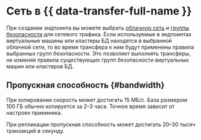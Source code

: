 # Сеть в {{ data-transfer-full-name }}

При создании эндпоинта вы можете выбрать [облачную сеть](../../vpc/concepts/network.md) и [группы безопасности](../../vpc/concepts/security-groups.md) для сетевого трафика. Если используемые в эндпоинтах виртуальные машины или кластеры БД находятся в выбранной облачной сети, то во время трансфера к ним будут применены правила выбранных групп безопасности. Это позволяет выполнять трансферы, не изменяя правила существующих групп безопасности виртуальных машин или кластеров БД.

## Пропускная способность {#bandwidth}

При копировании скорость может достигать 15 МБ/с. База размером 100 ГБ обычно копируется за 2–3 часа. Точное время зависит от настроек приемника.

При репликации пропускная способность может достигать 20–30 тысяч транзакций в секунду.
